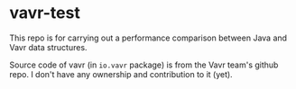 # vavr-test

This repo is for carrying out a performance comparison between Java and Vavr data structures.

Source code of vavr (in `io.vavr` package) is from the Vavr team's github repo. I don't have any ownership and contribution to it (yet).
